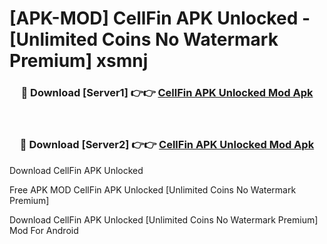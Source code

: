 # [APK-MOD] CellFin APK Unlocked - [Unlimited Coins No Watermark Premium] xsmnj



<div align="center">
<h3>🔴 Download [Server1] 👉👉 <a href="https://momento.my/?title=CellFin_APK_Unlocked">CellFin APK Unlocked Mod Apk</a></h3><br>

<h3>🔴 Download [Server2] 👉👉 <a href="https://momento.my/?title=CellFin_APK_Unlocked">CellFin APK Unlocked Mod Apk</a></h3>
</div>



Download CellFin APK Unlocked 

Free APK MOD CellFin APK Unlocked [Unlimited Coins No Watermark Premium]

Download CellFin APK Unlocked [Unlimited Coins No Watermark Premium] Mod For Android
